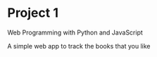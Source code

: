 # Project 1

Web Programming with Python and JavaScript

A simple web app to track the books that you like